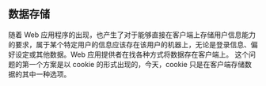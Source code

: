 ## 数据存储 ##

随着 Web 应用程序的出现，也产生了对于能够直接在客户端上存储用户信息能力的要求，属于某个特定用户的信息应该存在该用户的机器上，无论是登录信息、偏好设定或其他数据。Web 应用提供者在找各种方式将数据存在客户端上。
这个问题的第一个方案是以 cookie 的形式出现的，今天，cookie 只是在客户端存储数据的其中一种选项。